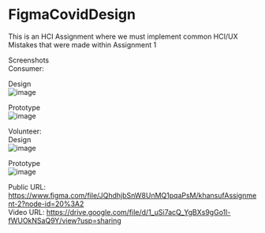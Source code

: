 # FigmaCovidDesign

This is an HCI Assignment where we must implement common HCI/UX Mistakes that were made within Assignment 1


Screenshots  
Consumer:  
  
Design  
![image](https://user-images.githubusercontent.com/75972709/111717381-502e0b00-882e-11eb-8a7e-526a093bf374.png)  
  
Prototype  
![image](https://user-images.githubusercontent.com/75972709/111717781-245f5500-882f-11eb-964c-abdc4e0e074c.png)
  
  
  
Volunteer:  
Design  
![image](https://user-images.githubusercontent.com/75972709/111717515-8f5c5c00-882e-11eb-8edb-7f17373511df.png)  
  
Prototype  
![image](https://user-images.githubusercontent.com/75972709/111717522-92574c80-882e-11eb-998f-03282f721d8d.png)  
  
  


Public URL: https://www.figma.com/file/JQhdhjbSnW8UnMQ1pqaPsM/khansufAssignment-2?node-id=20%3A2  
Video URL: https://drive.google.com/file/d/1_uSi7acQ_YgBXs9gGo1l-fWUOkNSaQ9Y/view?usp=sharing  
